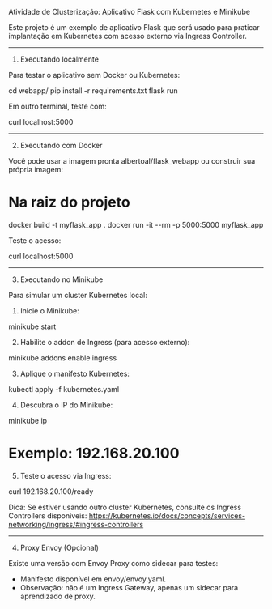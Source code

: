 Atividade de Clusterização: Aplicativo Flask com Kubernetes e Minikube

Este projeto é um exemplo de aplicativo Flask que será usado para praticar implantação em Kubernetes com acesso externo via Ingress Controller.

---

1. Executando localmente

Para testar o aplicativo sem Docker ou Kubernetes:

cd webapp/
pip install -r requirements.txt
flask run

Em outro terminal, teste com:

curl localhost:5000

---

2. Executando com Docker

Você pode usar a imagem pronta albertoal/flask_webapp ou construir sua própria imagem:

# Na raiz do projeto
docker build -t myflask_app .
docker run -it --rm -p 5000:5000 myflask_app

Teste o acesso:

curl localhost:5000

---

3. Executando no Minikube

Para simular um cluster Kubernetes local:

1. Inicie o Minikube:

minikube start

2. Habilite o addon de Ingress (para acesso externo):

minikube addons enable ingress

3. Aplique o manifesto Kubernetes:

kubectl apply -f kubernetes.yaml

4. Descubra o IP do Minikube:

minikube ip
# Exemplo: 192.168.20.100

5. Teste o acesso via Ingress:

curl 192.168.20.100/ready

Dica: Se estiver usando outro cluster Kubernetes, consulte os Ingress Controllers disponíveis: 
https://kubernetes.io/docs/concepts/services-networking/ingress/#ingress-controllers

---

4. Proxy Envoy (Opcional)

Existe uma versão com Envoy Proxy como sidecar para testes:

- Manifesto disponível em envoy/envoy.yaml.
- Observação: não é um Ingress Gateway, apenas um sidecar para aprendizado de proxy.

